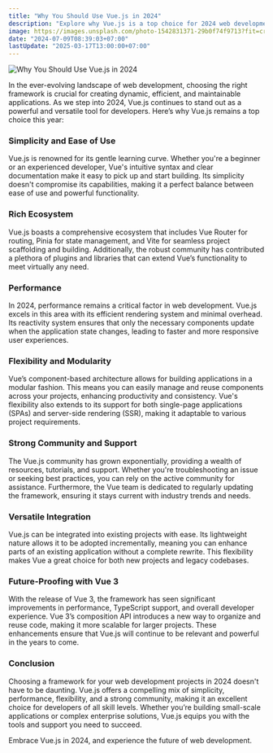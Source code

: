 ```yaml
---
title: "Why You Should Use Vue.js in 2024"
description: "Explore why Vue.js is a top choice for 2024 web development. Discover simplicity, performance, rich ecosystem, and strong community support for all developers."
image: https://images.unsplash.com/photo-1542831371-29b0f74f9713?fit=crop&w=800&h=418
date: "2024-07-09T08:39:03+07:00"
lastUpdate: "2025-03-17T13:00:00+07:00"
---
```


![Why You Should Use Vue.js in 2024](https://images.unsplash.com/photo-1542831371-29b0f74f9713?fit=crop&w=800&h=418 "Why You Should Use Vue.js in 2024")

In the ever-evolving landscape of web development, choosing the right framework is crucial for creating dynamic, efficient, and maintainable applications. As we step into 2024, Vue.js continues to stand out as a powerful and versatile tool for developers. Here’s why Vue.js remains a top choice this year:

### Simplicity and Ease of Use

Vue.js is renowned for its gentle learning curve. Whether you're a beginner or an experienced developer, Vue's intuitive syntax and clear documentation make it easy to pick up and start building. Its simplicity doesn't compromise its capabilities, making it a perfect balance between ease of use and powerful functionality.

### Rich Ecosystem

Vue.js boasts a comprehensive ecosystem that includes Vue Router for routing, Pinia for state management, and Vite for seamless project scaffolding and building. Additionally, the robust community has contributed a plethora of plugins and libraries that can extend Vue’s functionality to meet virtually any need.

### Performance

In 2024, performance remains a critical factor in web development. Vue.js excels in this area with its efficient rendering system and minimal overhead. Its reactivity system ensures that only the necessary components update when the application state changes, leading to faster and more responsive user experiences.

### Flexibility and Modularity

Vue’s component-based architecture allows for building applications in a modular fashion. This means you can easily manage and reuse components across your projects, enhancing productivity and consistency. Vue's flexibility also extends to its support for both single-page applications (SPAs) and server-side rendering (SSR), making it adaptable to various project requirements.

### Strong Community and Support

The Vue.js community has grown exponentially, providing a wealth of resources, tutorials, and support. Whether you're troubleshooting an issue or seeking best practices, you can rely on the active community for assistance. Furthermore, the Vue team is dedicated to regularly updating the framework, ensuring it stays current with industry trends and needs.

### Versatile Integration

Vue.js can be integrated into existing projects with ease. Its lightweight nature allows it to be adopted incrementally, meaning you can enhance parts of an existing application without a complete rewrite. This flexibility makes Vue a great choice for both new projects and legacy codebases.

### Future-Proofing with Vue 3

With the release of Vue 3, the framework has seen significant improvements in performance, TypeScript support, and overall developer experience. Vue 3’s composition API introduces a new way to organize and reuse code, making it more scalable for larger projects. These enhancements ensure that Vue.js will continue to be relevant and powerful in the years to come.

### Conclusion

Choosing a framework for your web development projects in 2024 doesn't have to be daunting. Vue.js offers a compelling mix of simplicity, performance, flexibility, and a strong community, making it an excellent choice for developers of all skill levels. Whether you’re building small-scale applications or complex enterprise solutions, Vue.js equips you with the tools and support you need to succeed.

Embrace Vue.js in 2024, and experience the future of web development.

